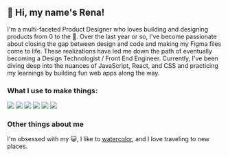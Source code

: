 <h2>👋 Hi, my name's Rena!</h2>
I'm a multi-faceted Product Designer who loves building and designing products from 0 to the 🌛. Over the last year or so, I've become passionate about closing the gap between design and code and making my Figma files come to life. These realizations have led me down the path of eventually becoming a Design Technologist / Front End Engineer. Currently, I've been diving deep into the nuances of JavaScript, React, and CSS and practicing my learnings by building fun web apps along the way. 

<h3>What I use to make things:</h3>
<div style="display:inline">
<img src="https://img.shields.io/badge/react-%2320232a.svg?style=for-the-badge&logo=react&logoColor=%2361DAFB">
<img src="https://img.shields.io/badge/javascript-%23323330.svg?style=for-the-badge&logo=javascript&logoColor=%23F7DF1E">
<img src="https://img.shields.io/badge/css3-%231572B6.svg?style=for-the-badge&logo=css3&logoColor=white">
<img src="https://img.shields.io/badge/figma-%23F24E1E.svg?style=for-the-badge&logo=figma&logoColor=white"></div>
<img src="https://img.shields.io/badge/webpack-%238DD6F9.svg?style=for-the-badge&logo=webpack&logoColor=black">
<img src="https://img.shields.io/badge/html5-%23E34F26.svg?style=for-the-badge&logo=html5&logoColor=white">

<h3>Other things about me</h3>
I'm obsessed with my 😺, I like to <a href="www.instagram.com/renakuai">watercolor</a>, and I love traveling to new places.
